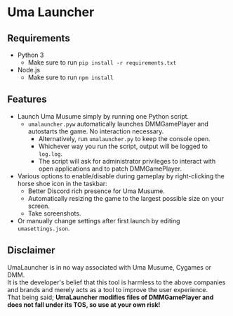 # Uma Launcher

## Requirements
- Python 3
  - Make sure to run `pip install -r requirements.txt`
- Node.js
  - Make sure to run `npm install`

## Features
- Launch Uma Musume simply by running one Python script.
  - `umalauncher.pyw` automatically launches DMMGamePlayer and autostarts the game. No interaction necessary.
    - Alternatively, run `umalauncher.py` to keep the console open.
    - Whichever way you run the script, output will be logged to `log.log`.
    - The script will ask for administrator privileges to interact with open applications and to patch DMMGamePlayer.
- Various options to enable/disable during gameplay by right-clicking the horse shoe icon in the taskbar:
  - Better Discord rich presence for Uma Musume.
  - Automatically resizing the game to the largest possible size on your screen.
  - Take screenshots.
- Or manually change settings after first launch by editing `umasettings.json`.

## Disclaimer
UmaLauncher is in no way associated with Uma Musume, Cygames or DMM.  
It is the developer's belief that this tool is harmless to the above companies and brands and merely acts as a tool to improve the user experience.  
That being said; **UmaLauncher modifies files of DMMGamePlayer and does not fall under its TOS, so use at your own risk!**